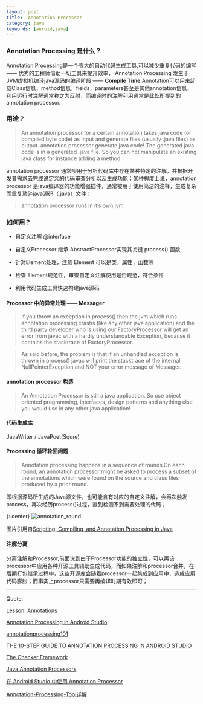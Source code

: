 ```yaml
---
layout: post
title:  Annotation Processor
category: java
keywords: [anroid,java]
---
```


### Annotation Processing 是什么？

Annotation Processing是一个强大的自动代码生成工具,可以减少重复代码的编写—— 优秀的工程师借助一切工具来提升效率， Annotation Processing 发生于JVM虚拟机编译java源码的编译阶段 —— **Compile Time**.Annotation可以用来卸载Class信息，method信息，fields，parameters甚至是其他annotation信息，利用运行时注解通常称之为反射，而编译时的注解利用通常是此处所提到的 annotation processor.

### 用途？

> An annotation processor for a certain annotation takes java code (or compiled byte code) as input and generate files (usually .java files) as output.
annotation processor generate java code! The generated java code is in a generated .java file. So you can not manipulate an existing java class for instance adding a method.

annotation processor 通常呗用于分析代码库中存在某种特定的注解，并根据开发者需求去完成说定义的代码审查分析以及生成功能；某种程度上说，annotation processor 是java编译器的功能增强插件，通常被用于使用简洁的注释，生成复杂而重复琐碎java源码（.java）文件；

> annotation processor runs in it’s own jvm.

### 如何用？

*  自定义注解 @interface

*  自定义Processor 继承 AbstractProcessor实现其关键 process() 函数

*  针对Element处理，注意 Element 可以是类，属性，函数等

*  检查 Element规范性，审查自定义注解使用是否规范，符合条件    

*  利用代码生成工具快速构建java源码

#### Processor 中的异常处理 —— Messager

>  If you throw an exception in process() then the jvm which runs annotation processing crashs (like any other java application) and the third party developer who is using our FactoryProcessor will get an error from javac with a hardly understandable Exception, because it contains the stacktrace of FactoryProcessor.

> As said before, the problem is that if an unhandled exception is thrown in process() javac will print the stacktrace of the internal NullPointerException and NOT your error message of Messager.


#### annotation processor 构造

> An Annotation Processor is still a java application. So use object oriented programming, interfaces, design patterns and anything else you would use in any other java application!


#### 代码生成库

JavaWriter  /  JavaPoet(Squre)


#### Processing 循环轮回问题

> Annotation processing happens in a sequence of rounds.On each round, an annotation processor might be asked to process a subset of the annotations which were found on the source and class files produced by a prior round.

即根据源码所生成的Java源文件，也可能含有对应的自定义注解，会再次触发 process，再次经历process()过程，直到检测不到需要处理的代码；

{:.center}
![annotation_round](https://file.oncelee.com/assets/img/20161122/annotation_round.jpg)

图片引用自[Scripting, Compiling, and Annotation Processing in Java](http://www.informit.com/articles/article.aspx?p=2027052&seqNum=6)

#### 注解分离

分离注解和Processor,前面说到由于Processor功能的独立性，可以再该processor中应用各种开源工具辅助生成代码，而如果注解和processor合并，在后期打包继承过程中，这些开源库会随着processor一起集成到应用中，造成应用代码膨胀；而事实上processor只需要再编译时期有效即可；


---

Quote:

[Lesson: Annotations](http://docs.oracle.com/javase/tutorial/java/annotations/index.html)

[Annotation Processing in Android Studio](https://medium.com/@aitorvs/annotation-processing-in-android-studio-7042ccb83024#.djhnhr2q6)

[annotationprocessing101](https://github.com/sockeqwe/annotationprocessing101)

[THE 10-STEP GUIDE TO ANNOTATION PROCESSING IN ANDROID STUDIO](http://blog.stablekernel.com/the-10-step-guide-to-annotation-processing-in-android-studio)

[The Checker Framework](http://types.cs.washington.edu/checker-framework/)

[Java Annotation Processors](https://www.javacodegeeks.com/2015/09/java-annotation-processors.html)

[在 Android Studio 中使用 Annotation Processor](http://blog.chengyunfeng.com/?p=1021)

[Annotation-Processing-Tool详解](http://qiushao.net/2015/07/07/Annotation-Processing-Tool%E8%AF%A6%E8%A7%A3/#augad)
